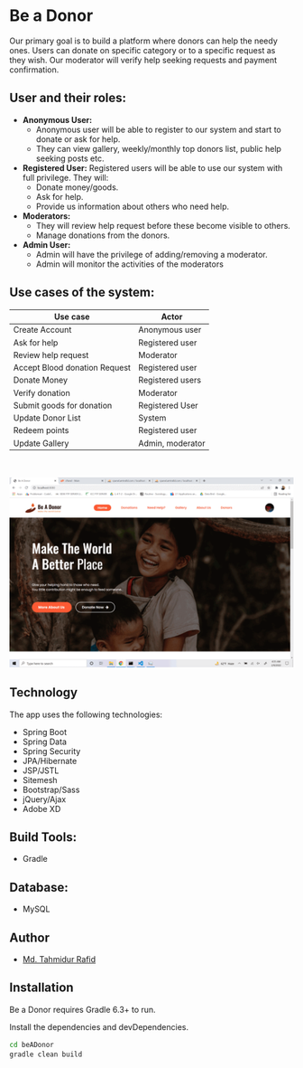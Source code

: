 # Be a Donor

Our primary goal is to build a platform where donors can help the needy ones. Users can donate on specific category or to a specific request as they wish. Our moderator will verify help seeking requests and payment confirmation.

## User and their roles:
- **Anonymous User:** 
    - Anonymous user will be able to register to our system and start to donate or ask for help.
    - They can view gallery, weekly/monthly top donors list, public help seeking posts etc.
- **Registered User:** Registered users will be able to use our system with full privilege. They will: 
    - Donate money/goods.
    - Ask for help.
    - Provide us information about others who need help.
- **Moderators:** 
    - They will review help request before these become visible to others.
    - Manage donations from the donors.
- **Admin User:** 
    - Admin will have the privilege of adding/removing a moderator.
    - Admin will monitor the activities of the moderators

## Use cases of the system:

| Use case | Actor |
| ------- | ------ |
| Create Account | Anonymous user 
| Ask for help | Registered user
| Review help request | Moderator
| Accept Blood donation Request | Registered user
| Donate Money | Registered users
| Verify donation | Moderator
| Submit goods for donation | Registered User
| Update Donor List | System
| Redeem points | Registered user
| Update Gallery | Admin, moderator

<br/><br/>
<img src="https://raw.githubusercontent.com/tahmidurrafid/beADonor/master/Project%20IDeas/beadonor.gif" width="600">

## Technology

The app uses the following technologies:

- Spring Boot
- Spring Data
- Spring Security
- JPA/Hibernate
- JSP/JSTL
- Sitemesh
- Bootstrap/Sass
- jQuery/Ajax
- Adobe XD

## Build Tools:
- Gradle

## Database:
- MySQL


## Author

- [Md. Tahmidur Rafid](https://github.com/tahmidurrafid)

## Installation

Be a Donor requires Gradle 6.3+ to run.

Install the dependencies and devDependencies.

```sh
cd beADonor
gradle clean build
```

